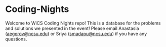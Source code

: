 # Coding-Nights

Welcome to WiCS Coding Nights repo! This is a database for the problems and solutions we presented in the event! Please email Anastasia (aegorov@ncsu.edu) or Sriya (smadapu@ncsu.edu) if you have any questions.
